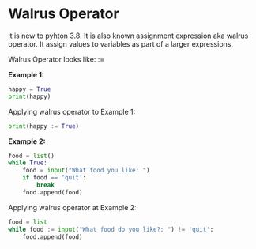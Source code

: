 # **Walrus Operator**
it is new to pyhton 3.8. It is also known assignment expression aka walrus operator. It assign values to variables as part of a larger expressions.

Walrus Operator looks like:  :=

**Example 1:**

```py
happy = True
print(happy)
```
Applying walrus operator to Example 1: 

```py
print(happy := True)
```

**Example 2:**

```py
food = list()
while True:
    food = input("What food you like: ")
    if food == 'quit':
        break
    food.append(food)
```

Applying walrus operator at Example 2:

```py
food = list
while food := input("What food do you like?: ") != 'quit':
    food.append(food)
```